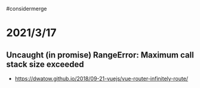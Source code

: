 #considermerge

# 2021/3/17
## Uncaught (in promise) RangeError: Maximum call stack size exceeded
- https://dwatow.github.io/2018/09-21-vuejs/vue-router-infinitely-route/